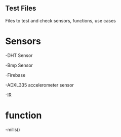 ## Test Files
Files to test and check sensors, functions, use cases

# Sensors

-DHT Sensor

-Bmp Sensor

-Firebase

-ADXL335 accelerometer sensor

-IR

# function

-mills()
